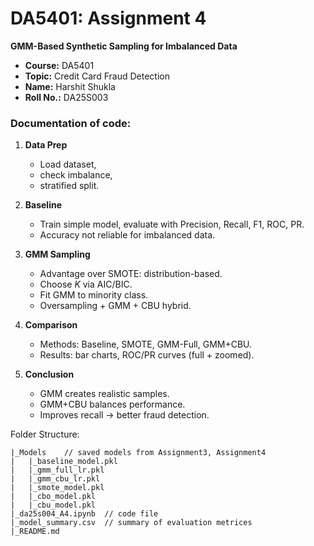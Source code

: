 
# DA5401: Assignment 4

**GMM-Based Synthetic Sampling for Imbalanced Data**

* **Course:** DA5401
* **Topic:** Credit Card Fraud Detection
* **Name:** Harshit Shukla
* **Roll No.:** DA25S003

### Documentation of code:

1. **Data Prep**

   * Load dataset, 
   * check imbalance,
   * stratified split.

2. **Baseline**

   * Train simple model, evaluate with Precision, Recall, F1, ROC, PR.
   * Accuracy not reliable for imbalanced data.

3. **GMM Sampling**

   * Advantage over SMOTE: distribution-based.
   * Choose $K$ via AIC/BIC.
   * Fit GMM to minority class.
   * Oversampling + GMM + CBU hybrid.

4. **Comparison**

   * Methods: Baseline, SMOTE, GMM-Full, GMM+CBU.
   * Results: bar charts, ROC/PR curves (full + zoomed).

5. **Conclusion**

   * GMM creates realistic samples.
   * GMM+CBU balances performance.
   * Improves recall → better fraud detection.


Folder Structure:
```
|_Models    // saved models from Assignment3, Assignment4
|   |_baseline_model.pkl
|   |_gmm_full_lr.pkl
|   |_gmm_cbu_lr.pkl
|   |_smote_model.pkl
|   |_cbo_model.pkl
|   |_cbu_model.pkl
|_da25s004_A4.ipynb  // code file
|_model_summary.csv  // summary of evaluation metrices
|_README.md
```